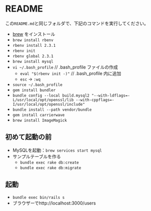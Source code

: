 # README

この`README.md`と同じフォルダで、下記のコマンドを実行してください。

* [brew](https://brew.sh/) をインストール
* `brew install rbenv`
* `rbenv install 2.3.1`
* `rbenv init`
* `rbenv global 2.3.1`
* `brew install mysql`
* `vi ~/.bash_profile` // .bash_profile ファイルの作成
  * `eval "$(rbenv init -)"` // .bash_profile 内に追加
  * `esc` -> `:wq`
* `source ~/.bash_profile`
* `gem install bundler`
* `bundle config --local build.mysql2 "--with-ldflags=-L/usr/local/opt/openssl/lib --with-cppflags=-I/usr/local/opt/openssl/include"`
* `bundle install --path vendor/bundle`
* `gem install carrierwave`
* `brew install ImageMagick`


## 初めて起動の前

* MySQLを起動：`brew services start mysql`
* サンプルテーブルを作る
	* `bundle exec rake db:create`
	* `bundle exec rake db:migrate`


## 起動
* `bundle exec bin/rails s`
* ブラウザーでhttp://localhost:3000/users

